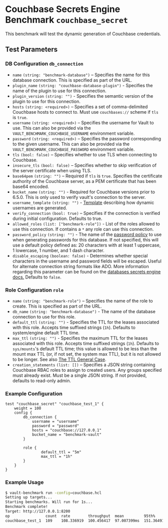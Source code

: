 # Couchbase Secrets Engine Benchmark `couchbase_secret`
This benchmark will test the dynamic generation of Couchbase credentials.

## Test Parameters
### DB Configuration `db_connection`
- `name` `(string: "benchmark-database")` – Specifies the name for this database
  connection. This is specified as part of the URL.
- `plugin_name` `(string: "couchbase-database-plugin")` - Specifies the name of the plugin to use
  for this connection.
- `plugin_version` `(string: "")` - Specifies the semantic version of the plugin
  to use for this connection.
- `hosts` `(string: <required>)` – Specifies a set of comma-delimited Couchbase
  hosts to connect to. Must use `couchbases://` scheme if `tls` is `true`.
- `username` `(string: <required>)` – Specifies the username for Vault to use. This can also be provided via the `VAULT_BENCHMARK_COUCHBASE_USERNAME` environment variable.
- `password` `(string: <required>)` – Specifies the password corresponding to
  the given username. This can also be provided via the `VAULT_BENCHMARK_COUCHBASE_PASSWORD` environment variable.
- `tls` `(bool: false)` – Specifies whether to use TLS when connecting to
  Couchbase.
- `insecure_tls` `(bool: false)` – Specifies whether to skip verification of the
  server certificate when using TLS.
- `base64pem` `(string: "")` – Required if `tls` is `true`. Specifies the
  certificate authority of the Couchbase server, as a PEM certificate that has
  been base64 encoded.
- `bucket_name` `(string: "")` - Required for Couchbase versions prior to 6.5.0. This
  is only used to verify vault's connection to the server.
- `username_template` `(string: "")` - [Template](https://developer.hashicorp.com/vault/docs/concepts/username-templating) describing how dynamic usernames are generated. 
- `verify_connection` `(bool: true)` – Specifies if the connection is verified
  during initial configuration. Defaults to true.
- `allowed_roles` `(list: ["benchmark-role"])` - List of the roles allowed to use this connection.
  If contains a `*` any role can use this connection.
- `password_policy` `(string: "")` - The name of the
  [password policy](https://developer.hashicorp.com/vault/docs/concepts/password-policies) to use when generating passwords
  for this database. If not specified, this will use a default policy defined as:
  20 characters with at least 1 uppercase, 1 lowercase, 1 number, and 1 dash character.
- `disable_escaping` `(boolean: false)` - Determines whether special characters in the
  username and password fields will be escaped. Useful for alternate connection string
  formats like ADO. More information regarding this parameter can be found on the
  [databases secrets engine docs.](https://developer.hashicorp.com/vault/docs/secrets/databases#disable-character-escaping)
  Defaults to `false`.

### Role Configuration `role`
- `name` `(string: "benchmark-role")` – Specifies the name of the role to create. This
  is specified as part of the URL.
- `db_name` `(string: "benchmark-database")` - The name of the database connection to use
  for this role.
- `default_ttl` `(string: "")` - Specifies the TTL for the leases
  associated with this role. Accepts time suffixed strings (`1h`).
  Defaults to system/engine default TTL time.
- `max_ttl` `(string: "")` - Specifies the maximum TTL for the leases
 associated with this role. Accepts time suffixed strings (`1h`).
  Defaults to `sys/mounts`'s default TTL time; this value is allowed to be less than the mount max TTL (or, if not set, the system max TTL), but it is not allowed to be longer. See also [The TTL General Case](https://developer.hashicorp.com/vault/docs/concepts/tokens#the-general-case).
- `creation_statements` `(list: [])` – Specifies a JSON string containing
  Couchbase RBAC roles to assign to created users. Any groups specified must
  already exist. Must be a single JSON string. If not provided, defaults to
  read-only admin.

### Example Configuration
```hcl
test "couchbase_secret" "couchbase_test_1" {
    weight = 100
    config {
        db_connection {
            username = "username"
            password = "password"
            hosts = "couchbase://127.0.0.1"
            bucket_name = "benchmark-vault"
        }

        role {
                default_ttl = "5m"
                max_ttl = "1h"
        }
    }
}
```

### Example Usage

```bash
$ vault-benchmark run -config=couchbase.hcl
Setting up targets...
Starting benchmarks. Will run for 1s...
Benchmark complete!
Target: http://127.0.0.1:8200
op                count  rate        throughput  mean         95th%         99th%         successRatio
couchbase_test_1  109    108.336919  100.456417  97.007399ms  151.364911ms  172.702436ms  100.00%
```
